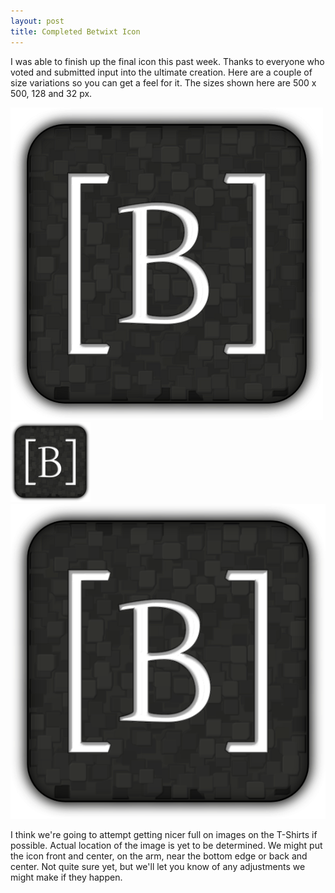 ```yaml
---
layout: post
title: Completed Betwixt Icon  
---
```


I was able to finish up the final icon this past week.  Thanks to everyone who voted and submitted input into the ultimate creation.  Here are a couple of size variations so you can get a feel for it.  The sizes shown here are 500 x 500, 128 and 32 px.

![Betwixt 500](/images/2012/07/30/FinalBetwixt.png)
![Betwixt 128](/images/2012/07/30/FinalBetwixt_128.png)
![Betwixt 32](/images/2012/07/30/FinalBetwixt_32.png)

I think we're going to attempt getting nicer full on images on the T-Shirts if possible.  Actual location of the image is yet to be determined.  We might put the icon front and center, on the arm, near the bottom edge or back and center.  Not quite sure yet, but we'll let you know of any adjustments we might make if they happen. 

